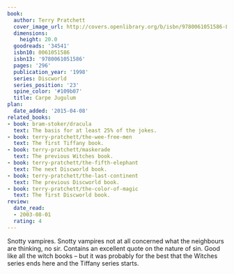 ```yaml
---
book:
  author: Terry Pratchett
  cover_image_url: http://covers.openlibrary.org/b/isbn/9780061051586-L.jpg
  dimensions:
    height: 20.0
  goodreads: '34541'
  isbn10: 0061051586
  isbn13: '9780061051586'
  pages: '296'
  publication_year: '1998'
  series: Discworld
  series_position: '23'
  spine_color: '#109b07'
  title: Carpe Jugulum
plan:
  date_added: '2015-04-08'
related_books:
- book: bram-stoker/dracula
  text: The basis for at least 25% of the jokes.
- book: terry-pratchett/the-wee-free-men
  text: The first Tiffany book.
- book: terry-pratchett/maskerade
  text: The previous Witches book.
- book: terry-pratchett/the-fifth-elephant
  text: The next Discworld book.
- book: terry-pratchett/the-last-continent
  text: The previous Discworld book.
- book: terry-pratchett/the-color-of-magic
  text: The first Discworld book.
review:
  date_read:
  - 2003-08-01
  rating: 4
---
```

Snotty vampires. Snotty vampires not at all concerned what the neighbours are thinking, no sir. Contains an excellent
quote on the nature of sin. Good like all the witch books – but it was probably for the best that the Witches series
ends here and the Tiffany series starts.
